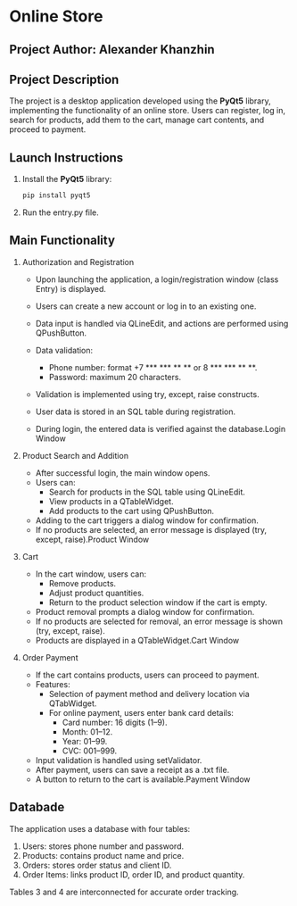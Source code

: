 # Online Store

## Project Author: Alexander Khanzhin

## Project Description
  The project is a desktop application developed using the **PyQt5** library, implementing the functionality of an online store. Users can register, log in, search for products, add them to the cart, manage cart contents, and proceed to payment.

## Launch Instructions
  1. Install the **PyQt5** library:
     ```bash
     pip install pyqt5
     ```
  2. Run the entry.py file.

## Main Functionality

1. Authorization and Registration
    - Upon launching the application, a login/registration window (class Entry) is displayed.
    - Users can create a new account or log in to an existing one.
    - Data input is handled via QLineEdit, and actions are performed using QPushButton.
    - Data validation:
        - Phone number: format +7 *** *** ** ** or 8 *** *** ** **.
        - Password: maximum 20 characters.
    
    - Validation is implemented using try, except, raise constructs.
    - User data is stored in an SQL table during registration.
    - During login, the entered data is verified against the database.Login Window

2. Product Search and Addition

    - After successful login, the main window opens. 
    - Users can:
      - Search for products in the SQL table using QLineEdit.
      - View products in a QTableWidget.
      - Add products to the cart using QPushButton.
    - Adding to the cart triggers a dialog window for confirmation.
    - If no products are selected, an error message is displayed (try, except, raise).Product Window

3. Cart

     - In the cart window, users can:
       - Remove products.
       - Adjust product quantities.
       - Return to the product selection window if the cart is empty.
    - Product removal prompts a dialog window for confirmation.
    - If no products are selected for removal, an error message is shown (try, except, raise).
    - Products are displayed in a QTableWidget.Cart Window

4. Order Payment

    - If the cart contains products, users can proceed to payment.
    - Features:
      - Selection of payment method and delivery location via QTabWidget.
      - For online payment, users enter bank card details:
          - Card number: 16 digits (1–9).
          - Month: 01–12.
          - Year: 01–99.
          - CVC: 001–999.
    - Input validation is handled using setValidator.
    - After payment, users can save a receipt as a .txt file.
    - A button to return to the cart is available.Payment Window

## Databade
  
  The application uses a database with four tables:
  
  1. Users: stores phone number and password.
  2. Products: contains product name and price.
  3. Orders: stores order status and client ID.
  4. Order Items: links product ID, order ID, and product quantity.
  
  Tables 3 and 4 are interconnected for accurate order tracking.
  

